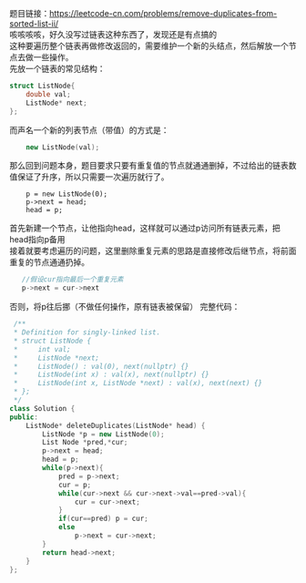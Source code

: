 题目链接：https://leetcode-cn.com/problems/remove-duplicates-from-sorted-list-ii/  
咳咳咳咳，好久没写过链表这种东西了，发现还是有点搞的  
这种要遍历整个链表再做修改返回的，需要维护一个新的头结点，然后解放一个节点去做一些操作。  
先放一个链表的常见结构：  
```c++
struct ListNode{
    double val;
    ListNode* next;
};
```
而声名一个新的列表节点（带值）的方式是：  
```c++
    new ListNode(val);
```
那么回到问题本身，题目要求只要有重复值的节点就通通删掉，不过给出的链表数值保证了升序，所以只需要一次遍历就行了。  
```
    p = new ListNode(0);
    p->next = head;
    head = p;
```
首先新建一个节点，让他指向head，这样就可以通过p访问所有链表元素，把head指向p备用  
接着就要考虑遍历的问题，这里删除重复元素的思路是直接修改后继节点，将前面重复的节点通通扔掉。  
```c++
   //假设cur指向最后一个重复元素
   p->next = cur->next
```
否则，将p往后挪（不做任何操作，原有链表被保留）
完整代码：
```c++
 /**
 * Definition for singly-linked list.
 * struct ListNode {
 *     int val;
 *     ListNode *next;
 *     ListNode() : val(0), next(nullptr) {}
 *     ListNode(int x) : val(x), next(nullptr) {}
 *     ListNode(int x, ListNode *next) : val(x), next(next) {}
 * };
 */
class Solution {
public:
    ListNode* deleteDuplicates(ListNode* head) {
        ListNode *p = new ListNode(0);
        List Node *pred,*cur;
        p->next = head;
        head = p;
        while(p->next){
            pred = p->next;
            cur = p;
            while(cur->next && cur->next->val==pred->val){
                cur = cur->next;
            }
            if(cur==pred) p = cur;
            else
                p->next = cur->next;
        }
        return head->next;
    }
};
```

